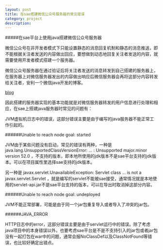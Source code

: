 ```yaml
---
layout: post
title: 在sae搭建微信公众号服务器的常见错误
category: project
description:  
---
```


#####在sae平台上使用java搭建微信公众号服务器

微信公众号在非开发者模式下只能设置静态的消息回复机制和静态的消息推送，即不能根据关注者发送的内容做出回应，要想做到动态地回复关注者发送的内容，就需要使用开发者模式搭建一个服务器。

微信公众号服务器在通过验证后将关注者发送的消息转发到自己搭建的服务器上，在服务器上对微信服务器发出的内容做出响应后微信服务器会再将这部分内容转发给关注者，安利一个微信java开发的博客。

[blog](http://blog.csdn.net/lyq8479/article/category/1366622)

因此搭建的服务器实现的基本功能就是对微信服务器转发的用户信息进行处理和相应，在sae上搭建java服务器时常见的问题有：

JVM虚拟机日志中的错误，这部分错误主要是由于编写的java服务器不能正常工作引起的。

######Unable to reach node goal: started

JVM由于某些问题没有启动，常见的错误有两种，一种是 java.lang.UnsupportedClassVersionError: ... : Unsupported major.minor version 52.0 ，不支持的版本，即本地所使用的jdk版本不是sae平台支持的jdk版本。可以在项目属性里选择sae支持的jdk版本。

另一种是 javax.servlet.UnavailableException: Servlet class ... is not a javax.servlet.Servlet ，就是编写的servlet不能被sae接受，通常情况就是本地使用的servlet-api.jar不是sae平台支持的版本，可以在导出时取消掉这部分内容。

######Unable to reach node goal: undeployed

JVM不能正常部署，可能是由于同一个jar包重复导入或者导入了冲突的jar包。

######JAVA_ERROR

HTTP日志中的error，这部分错误主要是由于servlet运行中的错误。除了考虑java项目中的本身错误以外，也要考虑sae平台是不是不支持引入的jar包或者jar包没有一起打包在war中的问题，通常会报NoClassDef以及ClassNotFound等错误，也比较好确定出错点。